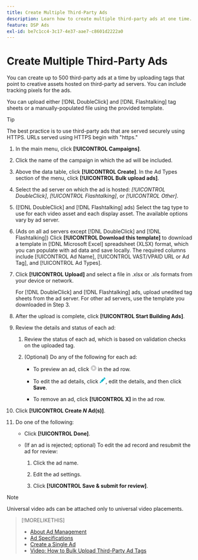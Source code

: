 ```yaml
---
title: Create Multiple Third-Party Ads
description: Learn how to create multiple third-party ads at one time.
feature: DSP Ads
exl-id: be7c1cc4-3c17-4e37-aae7-c8601d2222a0
---
```

# Create Multiple Third-Party Ads

You can create up to 500 third-party ads at a time by uploading tags that point to creative assets hosted on third-party ad servers. You can include tracking pixels for the ads.<!-- The bulksheet template for other ad servers says you can include 200. Which is it: 200 or 500? -->

You can upload either [!DNL DoubleClick] and [!DNL Flashtalking] tag sheets or a manually-populated file using the provided template.

>[!TIP]
>
> The best practice is to use third-party ads that are served securely using HTTPS. URLs served using HTTPS begin with "https."

1. In the main menu, click **[!UICONTROL Campaigns]**.

1. Click the name of the campaign in which the ad will be included.

1. Above the data table, click **[!UICONTROL Create]**. In the Ad Types section of the menu, click **[!UICONTROL Bulk upload ads]**.

1. Select the ad server on which the ad is hosted: *[!UICONTROL DoubleClick]*, *[!UICONTROL Flashtalking]*, or *[!UICONTROL Other]*.

1. ([!DNL DoubleClick] and [!DNL Flashtalking] ads) Select the tag type to use for each video asset and each display asset. The available options vary by ad server.

1. (Ads on all ad servers except [!DNL DoubleClick] and [!DNL Flashtalking]) Click **[!UICONTROL Download this template]** to download a template in [!DNL Microsoft Excel] spreadsheet (XLSX) format, which you can populate with ad data and save locally. The required columns include [!UICONTROL Ad Name], [!UICONTROL VAST/VPAID URL or Ad Tag], and [!UICONTROL Ad Types].

1. Click **[!UICONTROL Upload]** and select a file in .xlsx or .xls formats from your device or network.

   For [!DNL DoubleClick] and [!DNL Flashtalking] ads, upload unedited tag sheets from the ad server. For other ad servers, use the template you downloaded in Step 3.

1. After the upload is complete, click **[!UICONTROL Start Building Ads]**.

1. Review the details and status of each ad:

   1. Review the status of each ad, which is based on validation checks on the uploaded tag.

   1. (Optional) Do any of the following for each ad:

      * To preview an ad, click ![play](/help/dsp/assets/play.png) in the ad row.

      * To edit the ad details, click ![edit](/help/dsp/assets/edit.png), edit the details, and then click **Save**.

      * To remove an ad, click **[!UICONTROL X]** in the ad row.

1. Click **[!UICONTROL Create *N* Ad(s)]**.

1. Do one of the following:

   * Click **[!UICONTROL Done]**.

   * (If an ad is rejected; optional) To edit the ad record and resubmit the ad for review:

      1. Click the ad name.

      1. Edit the ad settings.

      1. Click **[!UICONTROL Save & submit for review]**.

>[!NOTE]
>
>Universal video ads can be attached only to universal video placements.

>[!MORELIKETHIS]
>
>* [About Ad Management](ad-about.md)
>* [Ad Specifications](ad-specs.md)
>* [Create a Single Ad](ad-create.md)
>* [Video: How to Bulk Upload Third-Party Ad Tags](https://experienceleague.adobe.com/docs/advertising-learn/tutorials/dsp/bulk-upload-third-party-ad-tags.html)
